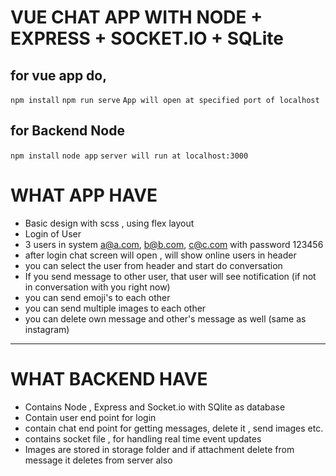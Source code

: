# VUE CHAT APP WITH NODE + EXPRESS + SOCKET.IO + SQLite

## for vue app do, 
`npm install`
`npm run serve`
`App will open at specified port of localhost `

## for Backend Node
`npm install`
`node app`
`server will run at localhost:3000`

# WHAT APP HAVE

- Basic design with scss , using flex layout
- Login of User 
- 3 users in system a@a.com, b@b.com, c@c.com with password 123456
- after login chat screen will open , will show online users in header
- you can select the user from header and start do conversation
- If you send message to other user, that user will see notification (if not in conversation with you right now)
- you can send emoji's to each other
- you can send multiple images to each other
- you can delete own message and other's message as well (same as instagram)


***
# WHAT BACKEND HAVE

- Contains Node , Express and Socket.io with SQlite as database
- Contain user end point for login
- contain chat end point for getting messages, delete it , send images etc.
- contains socket file , for handling real time event updates
- Images are stored in storage folder and if attachment delete from message it deletes from server also







